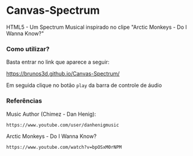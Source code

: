 # Canvas-Spectrum
 HTML5 - Um Spectrum Musical inspirado no clipe "Arctic Monkeys - Do I Wanna Know?"

### Como utilizar?
Basta entrar no link que aparece a seguir:

https://brunos3d.github.io/Canvas-Spectrum/

Em seguida clique no botão `play` da barra de controle de áudio

### Referências

Music Author (Chimez - Dan Henig):

	https://www.youtube.com/user/danhenigmusic

Arctic Monkeys - Do I Wanna Know?

	https://www.youtube.com/watch?v=bpOSxM0rNPM